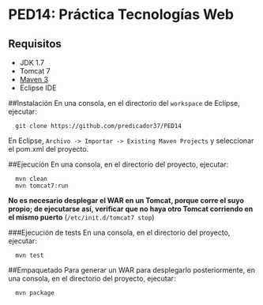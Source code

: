 # PED14: Práctica Tecnologías Web
## Requisitos
- JDK 1.7
- Tomcat 7
- [Maven 3](https://maven.apache.org/)
- Eclipse IDE

##Instalación
En una consola, en el directorio del `workspace` de Eclipse, ejecutar:

      git clone https://github.com/predicador37/PED14

En Eclipse, `Archivo -> Importar -> Existing Maven Projects` y seleccionar el pom.xml del proyecto.

##Ejecución 
En una consola, en el directorio del proyecto, ejecutar:

      mvn clean
      mvn tomcat7:run

**No es necesario desplegar el WAR en un Tomcat, porque corre el suyo propio; de ejecutarse así, verificar que no haya otro Tomcat corriendo en el mismo puerto** (`/etc/init.d/tomcat7 stop`)

###Ejecución de tests
En una consola, en el directorio del proyecto, ejecutar:
    
      mvn test

##Empaquetado
Para generar un WAR para desplegarlo posteriormente, en una consola, en el directorio del proyecto, ejecutar:

      mvn package      
